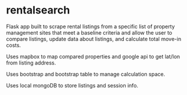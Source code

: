 # rentalsearch

Flask app built to scrape rental listings from a specific list of property management sites that meet a baseline criteria and allow the user to compare listings, update data about listings, and calculate total move-in costs. 

Uses mapbox to map compared properties and google api to get lat/lon from listing address. 

Uses bootstrap and bootstrap table to manage calculation space. 

Uses local mongoDB to store listings and session info. 
